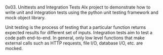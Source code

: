 0x03. Unittests and Integration Tests
Alx project to demonstrate how to write unit and integration tests using the python unit testing framework and mock object library.

Unit testing is the process of testing that a particular function returns expected results for different set of inputs.
Integration tests aim to test a code path end-to-end. In general, only low level functions that make external calls such as HTTP requests, file I/O, database I/O, etc. are mocked.

